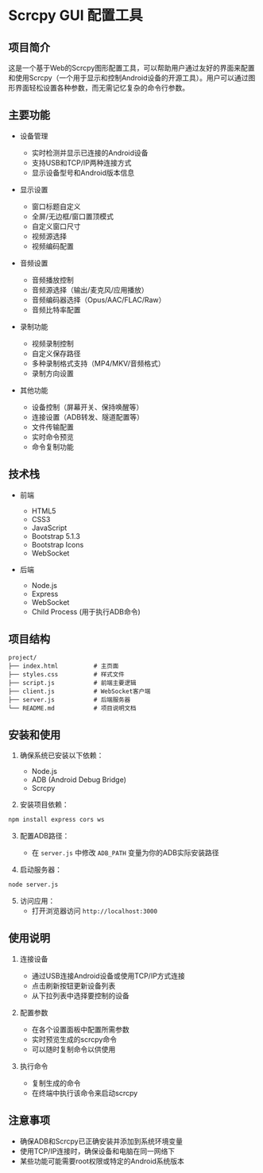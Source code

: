 # Scrcpy GUI 配置工具

## 项目简介

这是一个基于Web的Scrcpy图形配置工具，可以帮助用户通过友好的界面来配置和使用Scrcpy（一个用于显示和控制Android设备的开源工具）。用户可以通过图形界面轻松设置各种参数，而无需记忆复杂的命令行参数。

## 主要功能

- 设备管理
  - 实时检测并显示已连接的Android设备
  - 支持USB和TCP/IP两种连接方式
  - 显示设备型号和Android版本信息

- 显示设置
  - 窗口标题自定义
  - 全屏/无边框/窗口置顶模式
  - 自定义窗口尺寸
  - 视频源选择
  - 视频编码配置

- 音频设置
  - 音频播放控制
  - 音频源选择（输出/麦克风/应用播放）
  - 音频编码器选择（Opus/AAC/FLAC/Raw）
  - 音频比特率配置

- 录制功能
  - 视频录制控制
  - 自定义保存路径
  - 多种录制格式支持（MP4/MKV/音频格式）
  - 录制方向设置

- 其他功能
  - 设备控制（屏幕开关、保持唤醒等）
  - 连接设置（ADB转发、隧道配置等）
  - 文件传输配置
  - 实时命令预览
  - 命令复制功能

## 技术栈

- 前端
  - HTML5
  - CSS3
  - JavaScript
  - Bootstrap 5.1.3
  - Bootstrap Icons
  - WebSocket

- 后端
  - Node.js
  - Express
  - WebSocket
  - Child Process (用于执行ADB命令)

## 项目结构

```
project/
├── index.html          # 主页面
├── styles.css          # 样式文件
├── script.js           # 前端主要逻辑
├── client.js           # WebSocket客户端
├── server.js           # 后端服务器
└── README.md           # 项目说明文档

```

## 安装和使用

1. 确保系统已安装以下依赖：
   - Node.js
   - ADB (Android Debug Bridge)
   - Scrcpy

2. 安装项目依赖：

```bash
npm install express cors ws
```

3. 配置ADB路径：
   - 在 `server.js` 中修改 `ADB_PATH` 变量为你的ADB实际安装路径

4. 启动服务器：

```bash
node server.js
```

5. 访问应用：
   - 打开浏览器访问 `http://localhost:3000`

## 使用说明

1. 连接设备
   - 通过USB连接Android设备或使用TCP/IP方式连接
   - 点击刷新按钮更新设备列表
   - 从下拉列表中选择要控制的设备

2. 配置参数
   - 在各个设置面板中配置所需参数
   - 实时预览生成的scrcpy命令
   - 可以随时复制命令以供使用

3. 执行命令
   - 复制生成的命令
   - 在终端中执行该命令来启动scrcpy

## 注意事项

- 确保ADB和Scrcpy已正确安装并添加到系统环境变量
- 使用TCP/IP连接时，确保设备和电脑在同一网络下
- 某些功能可能需要root权限或特定的Android系统版本